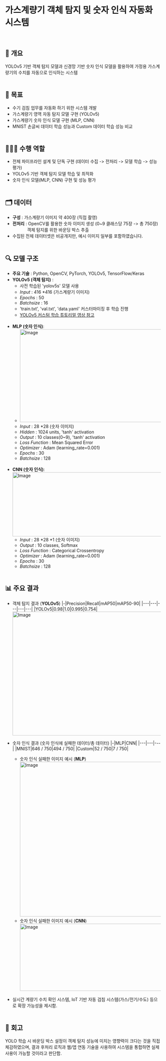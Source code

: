 # 가스계량기 객체 탐지 및 숫자 인식 자동화 시스템
<br>

## 💬 개요
YOLOv5 기반 객체 탐지 모델과 신경망 기반 숫자 인식 모델을 활용하여 가정용 가스계량기의 수치를 자동으로 인식하는 시스템
<br><br>

## 📌 목표
- 수기 검침 업무를 자동화 하기 위한 시스템 개발
- 가스계량기 영역 자동 탐지 모델 구현 (YOLOv5)
- 가스계량기 숫자 인식 모델 구현 (MLP, CNN)
- MNIST 손글씨 데이터 학습 성능과 Custom 데이터 학습 성능 비교
<br><br>

## 🙋🏻‍♀️ 수행 역할
- 전체 파이프라인 설계 및 단독 구현 (데이터 수집 -> 전처리 -> 모델 학습 -> 성능 평가)
- YOLOv5 기반 객체 탐지 모델 학습 및 최적화
- 숫자 인식 모델(MLP, CNN) 구현 및 성능 평가
<br><br>

## 🗂️ 데이터
- **구성** : 가스계량기 이미지 약 400장 (직접 촬영)
- **전처리** : OpenCV를 활용한 숫자 이미지 생성 (0~9 클래스당 75장 -> 총 750장) <br>
  &nbsp;&nbsp;&nbsp;&nbsp;&nbsp;&nbsp;&nbsp;&nbsp;&nbsp;&nbsp;&nbsp; 객체 탐지를 위한 바운딩 박스 추출
- 수집된 전체 데이터셋은 비공개지만, 예시 이미지 일부를 포함하였습니다.
<br><br>

## 🔍 모델 구조
- **주요 기술** : Python, OpenCV, PyTorch, YOLOv5, TensorFlow/Keras
- **YOLOv5 (객체 탐지)** :
  - 사전 학습된 'yolov5s' 모델 사용
  - *Input* : 416 *416 (가스계량기 이미지)
  - *Epochs* : 50
  - *Batchsize* : 16
  - 'train.txt', 'val.txt', 'data.yaml' 커스터마이징 후 학습 진행
  - [YOLOv5 커스텀 학습 튜토리얼 영상 참고](https://youtu.be/T0DO1C8uYP8?si=dSr4nJK_Cg9B-Bf9) <br><br>
- **MLP (숫자 인식)**:
  - <img width="600" height="300" alt="Image" src="https://github.com/user-attachments/assets/fd8b7913-c11c-45da-8e18-11b2a063cf1e"/>
  - *Input* : 28 *28 (숫자 이미지) 
  - *Hidden* : 1024 units, 'tanh' activation
  - *Output* : 10 classes(0~9), 'tanh' activation
  - *Loss Function* : Mean Squared Error
  - *Optimizer* : Adam (learning_rate=0.001)
  - *Epochs* : 30
  - *Batchsize* : 128
  <br>
- **CNN (숫자 인식)**:
   <img width="1280" height="207" alt="Image" src="https://github.com/user-attachments/assets/160f65cb-af25-44d1-98a4-838a7264e1a0" />
   - *Input* : 28 *28 *1 (숫자 이미지)
   - *Output* : 10 classes, Softmax
   - *Loss Function* : Categorical Crossentropy
   - *Optimizer* : Adam (learning_rate=0.001)
   - *Epochs* : 30
   - *Batchsize* : 128
  <br><br>

## 📊 주요 결과
- 객체 탐지 결과 (**YOLOv5**)
  |-|Precision|Recall|mAP50|mAP50-90|
  |---|---|---|---|---|
  |YOLOv5|0.98|1.0|0.995|0.754|
  <img width="800" height="400" alt="Image" src="https://github.com/user-attachments/assets/98c6cb40-317e-4aab-8721-fe2bc0a66dba" />

- 숫자 인식 결과 (숫자 인식에 실패한 데이터/총 데이터)
  |-|MLP|CNN|
  |---|---|---|
  |MNIST|646 / 750|494 / 750|
  |Custom|52 / 750|7 / 750|
    - 숫자 인식 실패한 이미지 예시 (**MLP**)
      <img width="1500" height="500" alt="Image" src="https://github.com/user-attachments/assets/ff2d0ab9-5f98-4342-b4ea-651899068fa7" />
    - 숫자 인식 실패한 이미지 예시 (**CNN**)
      <img width="1370" height="217" alt="Image" src="https://github.com/user-attachments/assets/a87e68a0-ccf4-43d6-8e48-46b9483fbf66" />
- 실시간 계량기 수치 확인 시스템, IoT 기반 자동 검침 시스템(가스/전기/수도) 등으로 확장 가능성을 제시함.
<br><br>

## 🔁 회고
YOLO 학습 시 바운딩 박스 설정이 객체 탐지 성능에 미치는 영향력이 크다는 것을 직접 체감하였으며, 결과 후처리 로직과 웹/앱 연동 기술을 사용하여 시스템을 통합하면 실제 사용이 가능할 것이라고 판단함.

